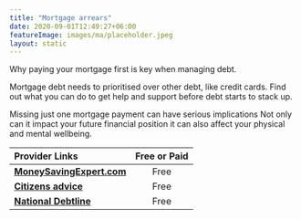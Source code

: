 ```yaml
---
title: "Mortgage arrears"
date: 2020-09-01T12:49:27+06:00
featureImage: images/ma/placeholder.jpeg
layout: static
---
```


Why paying your mortgage first is key when managing debt.

Mortgage debt needs to prioritised over other debt, like credit cards. Find out what you can do to get help and support before debt starts to stack up.

Missing just one mortgage payment can have serious implications Not only can it impact your future financial position it can also affect your physical and mental wellbeing.

| Provider Links      | Free or Paid  |  
| :-----------          | :--------------:      |  
| [**MoneySavingExpert.com**](https://www.moneysavingexpert.com/mortgages/mortgage-arrears-help/) | Free  | 
| [**Citizens advice**](https://www.citizensadvice.org.uk/debt-and-money/help-with-debt/dealing-with-urgent-debts/dealing-with-mortgage-arrears/) | Free  | 
| [**National Debtline**](https://www.nationaldebtline.org/fact-sheet-library/mortgage-arrears-ew/) | Free  | 
  

<br/><br/>






